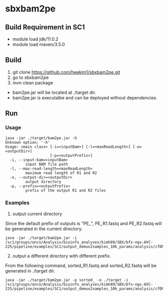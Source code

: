 # sbxbam2pe

## Build Requirement in SC1

- module load jdk/11.0.2
- module load maven/3.5.0


## Build

1. git clone https://github.com/heekim1/sbxbam2pe.git
2. go to sbxbam2pe
3. mvn clean package

- bam2pe.jar will be located at ./target dir.
- bam2pe.jar is executalbe and can be deployed without dependencies.

## Run

### Usage
```
java -jar ./target/bam2pe.jar -h
Unknown option: '-h'
Usage: <main class> [-i=<inputBam>] [-l=<maxReadLength>] [-o=<outputDir>]
                    [-p=<outputPrefix>]
  -i, --input-bam=<inputBam>
         input BAM file path
  -l, --max-read-length=<maxReadLength>
         maximum read length of R1 and R2
  -o, --output-dir=<outputDir>
         output directory
  -p, --prefix=<outputPrefix>
         prefix of the output R1 and R2 files
```

### Examples

1. output current directory

Since the default prefix of outputs is "PE_", PE_R1.fastq and  PE_R2.fastq will be generated in the current directory.

```
java -jar ./target/bam2pe.jar -i /sc1/groups/onco/Analysis/bioinfo_analyses/kimh89/SBX/bfx-ngs-AVC-225/pipeline/examples/SC1/output_demux2samples_10k_params/analysis/cfDNA7/mergeBam/cfDNA7.merged.bam
```

2. output a different directory with different prefix.

From the following command, sorted_R1.fastq and sorted_R2.fastq will be generated in ./target dir.

```
java -jar ./target/bam2pe.jar -p sorted_ -o ./target -i /sc1/groups/onco/Analysis/bioinfo_analyses/kimh89/SBX/bfx-ngs-AVC-225/pipeline/examples/SC1/output_demux2samples_10k_params/analysis/cfDNA7/mergeBam/cfDNA7.merged.bam
```



